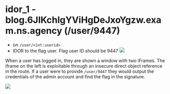 # idor_1 - blog.6JlKchlgYViHgDeJxoYgzw.exam.ns.agency (/user/9447)
  - on `/user/<int:userid>`
  - IDOR to the flag user. Flag user ID should be 9447
![](https://d2mxuefqeaa7sj.cloudfront.net/s_CDBDAD1A1E89CCC50B184DFCDFAA97E7399DB0AA30A1DBB2365E916F0CCC6B11_1528383313709_Screen+Shot+2018-06-08+at+12.25.19+am.png)


When a user has logged in, they are shown a window with two iFrames. The iframe on the left is exploitable through an insecure direct object reference in the route. If a user were to provide `/user/9447` they would output the credentials of the admin account and find the flag in the signature.

![](https://d2mxuefqeaa7sj.cloudfront.net/s_CDBDAD1A1E89CCC50B184DFCDFAA97E7399DB0AA30A1DBB2365E916F0CCC6B11_1528383359749_Screen+Shot+2018-06-08+at+12.25.55+am.png)
